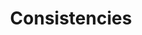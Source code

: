 ---
subTitle: "IDENTITY / BRAND" 
title: "Consistencies"
tags: portfolio
order: 3
img: "/assets/images/projects/brand-identities-thumb.jpg"
linkText: "view project"
cases:
  - header: "Virgin Oil Co menù da tavolo"
    description: |
        Virgin Oil Co. took a first step for visual refreshment during the summer 2013. This traditional italian american restaurant in the centre of Helsinki was opened back in 2010 so the time was right for some adjustments. A new marketing strategy according to certain customer profiles was drawn up and original visual identity decomposed for analysis. The name Virgin Oil Co. is an imaginary title for a fictive olive oil importer located in New York during 1920’ies. The location, decade and theme itself were retained, but aesthetically refined for more sophisticated and simplified look. Naturally the table menu was the first utensil to be updated.

        <span class="bold">Original Virgin Oil & Co. insignia</span>: Jarkko Nevakallio, <span class="bold">Copywriter</span>: Katri Karsi | <span class="bold">Client</span>: Juha Hauta, HOK-Elanto Restaurants

  - header: "Gastropub Stone's"
    description: |
        Gastropub Stone’s underwent quite extensive facelift during the summer 2012. Along with the outfit came new cuisine and distinctive selection of beverages. I was assigned to deliver typography, textures, layout and visual aesthetics for graphics, photos and campaign images.

        <span class="bold">Art Director</span>: Sami Lainio, <span class="bold">Copywriters</span>: Jan-Erik Ehrström & Saara Kullström-Koljonen | <span class="bold">Client</span>: Kenneth Granroth, HOK-Elanto Restaurants

  - header: "Post Control Helsinki"
    description: |
        Visual identity for Helsinki based high-end post production company in Suvilahti Power Plant. The preliminary sketches of the logo were mostly focused on American Typewriter typeface. Fortunately, after a few quite meticulous sketches, the client and I collectively decided to find an alternative with more geometric and analogue look. And very shortly after the decision a typeface called Grover was selected. Among tv & cinema professionals the key colour red needs no further argumentations.

        <span class="bold">Clients</bold>: Jukka Kujala, Marko Terävä, Petri Riikonen & Juuso Selin | Post Control Helsinki  
---